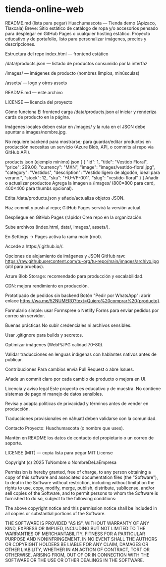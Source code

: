 # tienda-online-web



README.md (lista para pegar)
Huachumascota — Tienda demo (Apizaco, Tlaxcala)
Breve: Sitio estático de catálogo de ropa y/o accesorios pensado para desplegar en GitHub Pages o cualquier hosting estático. Proyecto educativo y de portafolio, listo para personalizar imágenes, precios y descripciones.

Estructura del repo
index.html — frontend estático

/data/products.json — listado de productos consumido por la interfaz

/images/ — imágenes de producto (nombres limpios, minúsculas)

/assets/ — logo y otros assets

README.md — este archivo

LICENSE — licencia del proyecto

Cómo funciona
El frontend carga /data/products.json al iniciar y renderiza cards de producto en la página.

Imágenes locales deben estar en /images/ y la ruta en el JSON debe apuntar a images/nombre.jpg.

No requiere backend para mostrarse; para guardar/editar productos en producción necesitas un servicio (Azure Blob, API, o commits al repo vía GitHub API).

products.json (ejemplo mínimo)
json
[
  {
    "id": 1,
    "title": "Vestido Floral",
    "price": 299.00,
    "currency": "MXN",
    "image": "images/vestido-floral.jpg",
    "category": "Vestidos",
    "description": "Vestido ligero de algodón, ideal para verano.",
    "stock": 12,
    "sku": "HU-VF-001",
    "slug": "vestido-floral"
  }
]
Añadir o actualizar productos
Agrega la imagen a /images/ (800×800 para card, 400×400 para thumbs opcional).

Edita /data/products.json y añade/actualiza objetos JSON.

Haz commit y push al repo; GitHub Pages servirá la versión actual.

Despliegue en GitHub Pages (rápido)
Crea repo en la organización.

Sube archivos (index.html, data/, images/, assets/).

En Settings → Pages activa la rama main (root).

Accede a https://<org>.github.io/<repo>/.

Opciones de alojamiento de imágenes y JSON
GitHub raw: https://raw.githubusercontent.com/tu-org/tu-repo/main/images/archivo.jpg (útil para pruebas).

Azure Blob Storage: recomendado para producción y escalabilidad.

CDN: mejora rendimiento en producción.

Prototipado de pedidos sin backend
Botón "Pedir por WhatsApp": abrir enlace https://wa.me/52NUMERO?text=Quiero%20comprar%20{producto}.

Formulario simple: usar Formspree o Netlify Forms para enviar pedidos por correo sin servidor.

Buenas prácticas
No subir credenciales ni archivos sensibles.

Usar .gitignore para builds y secretos.

Optimizar imágenes (WebP/JPG calidad 70–80).

Validar traducciones en lenguas indígenas con hablantes nativos antes de publicar.

Contribuciones
Para cambios envía Pull Request o abre Issues.

Añade un commit claro por cada cambio de producto o mejora en UI.

Licencia y aviso legal
Este proyecto es educativo y de muestra. No contiene sistemas de pago ni manejo de datos sensibles.

Revisa y adapta políticas de privacidad y términos antes de vender en producción.

Traducciones provisionales en náhuatl deben validarse con la comunidad.

Contacto
Proyecto: Huachumascota (o nombre que uses).

Mantén en README los datos de contacto del propietario o un correo de soporte.

LICENSE (MIT) — copia lista para pegar
MIT License

Copyright (c) 2025 TuNombre o NombreDeLaEmpresa

Permission is hereby granted, free of charge, to any person obtaining a copy of this software and associated documentation files (the "Software"), to deal in the Software without restriction, including without limitation the rights to use, copy, modify, merge, publish, distribute, sublicense, and/or sell copies of the Software, and to permit persons to whom the Software is furnished to do so, subject to the following conditions:

The above copyright notice and this permission notice shall be included in all copies or substantial portions of the Software.

THE SOFTWARE IS PROVIDED "AS IS", WITHOUT WARRANTY OF ANY KIND, EXPRESS OR IMPLIED, INCLUDING BUT NOT LIMITED TO THE WARRANTIES OF MERCHANTABILITY, FITNESS FOR A PARTICULAR PURPOSE AND NONINFRINGEMENT. IN NO EVENT SHALL THE AUTHORS OR COPYRIGHT HOLDERS BE LIABLE FOR ANY CLAIM, DAMAGES OR OTHER LIABILITY, WHETHER IN AN ACTION OF CONTRACT, TORT OR OTHERWISE, ARISING FROM, OUT OF OR IN CONNECTION WITH THE SOFTWARE OR THE USE OR OTHER DEALINGS IN THE SOFTWARE.
